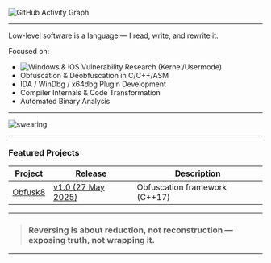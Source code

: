 ![GitHub Activity Graph](https://github-readme-activity-graph.vercel.app/graph?username=x86byte&theme=tokyo-night)

---

Low-level software is a language — I read, write, and rewrite it.

Focused on:

- ![Windows](https://img.shields.io/badge/Target-Windows-informational?logo=windows&logoColor=white) & iOS Vulnerability Research (Kernel/Usermode)
- Obfuscation & Deobfuscation in C/C++/ASM
- IDA / WinDbg / x64dbg Plugin Development
- Compiler Internals & Code Transformation
- Automated Binary Analysis

---

<p>
  <img src="https://github.com/user-attachments/assets/8b7d2d97-70d2-4adc-a331-9fbbb339e5d7" alt="swearing" />
</p>

---

### Featured Projects

| Project | Release | Description |
|---------|---------|-------------|
| [Obfusk8](https://github.com/x86byte/Obfusk8) | [v1.0 (27 May 2025)](https://github.com/x86byte/Obfusk8/releases) | Obfuscation framework (C++17) |

---

> ### Reversing is about reduction, not reconstruction — exposing truth, not wrapping it.

---
